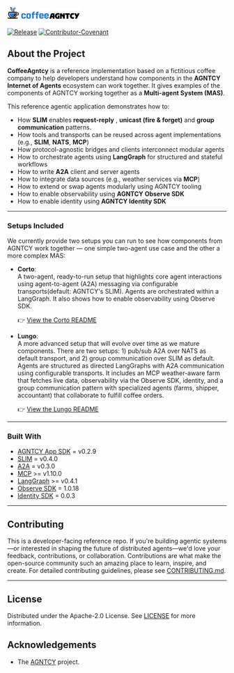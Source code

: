 ![Screenshot](assets/coffee_agntcy.png)

[![Release](https://img.shields.io/github/v/release/agntcy/repo-template?display_name=tag)](CHANGELOG.md)
[![Contributor-Covenant](https://img.shields.io/badge/Contributor%20Covenant-2.1-fbab2c.svg)](CODE_OF_CONDUCT.md)

## About the Project

**CoffeeAgntcy** is a reference implementation based on a fictitious coffee company to help developers understand how components in the **AGNTCY Internet of Agents** ecosystem can work together. It gives examples of the components of AGNTCY working together as a **Multi-agent System (MAS)**. 

This reference agentic application demonstrates how to:

- How **SLIM** enables **request-reply** , **unicast (fire & forget)** and **group communication** patterns.
- How tools and transports can be reused across agent implementations (e.g., **SLIM**, **NATS**, **MCP**)
- How protocol-agnostic bridges and clients interconnect modular agents
- How to orchestrate agents using **LangGraph** for structured and stateful workflows
- How to write **A2A** client and server agents
- How to integrate data sources (e.g., weather services via **MCP**)
- How to extend or swap agents modularly using AGNTCY tooling
- How to enable observability using **AGNTCY Observe SDK**
- How to enable identity using **AGNTCY Identity SDK**

---

### Setups Included

We currently provide two setups you can run to see how components from AGNTCY work together — one simple two-agent use case and the other a more complex MAS:

- **Corto**:  
  A two-agent, ready-to-run setup that highlights core agent interactions using agent-to-agent (A2A) messaging via configurable transports(default: AGNTCY's SLIM). Agents are orchestrated within a LangGraph. It also shows how to enable observability using Observe SDK.

  👉 [View the Corto README](coffeeAGNTCY/coffee_agents/corto)

- **Lungo**:  
  A more advanced setup that will evolve over time as we mature components. There are two setups: 1) pub/sub A2A over NATS as default transport, and 2) group communication over SLIM as default. Agents are structured as directed LangGraphs with A2A communication using configurable transports. It includes an MCP weather-aware farm that fetches live data, observability via the Observe SDK, identity, and a group communication pattern with specialized agents (farms, shipper, accountant) that collaborate to fulfill coffee orders.

  👉 [View the Lungo README](coffeeAGNTCY/coffee_agents/lungo)

---

### Built With

- [AGNTCY App SDK](https://github.com/agntcy/app-sdk) = v0.2.9
- [SLIM](https://github.com/agntcy/slim) = v0.4.0
- [A2A](https://github.com/a2aproject/a2a-python) = v0.3.0
- [MCP](https://github.com/modelcontextprotocol/python-sdk) >= v1.10.0
- [LangGraph](https://github.com/langchain-ai/langgraph) >= v0.4.1 
- [Observe SDK](https://github.com/agntcy/observe) = 1.0.18
- [Identity SDK](https://github.com/agntcy/identity) = 0.0.3

---

## Contributing

This is a developer-facing reference repo. If you're building agentic systems—or interested in shaping the future of distributed agents—we'd love your feedback, contributions, or collaboration. Contributions are what make the open-source community such an amazing place to learn, inspire, and create. For detailed contributing guidelines, please see [CONTRIBUTING.md](CONTRIBUTING.md).

---

## License

Distributed under the Apache-2.0 License. See [LICENSE](LICENSE) for more information.

## Acknowledgements

- The [AGNTCY](https://github.com/agntcy) project.
